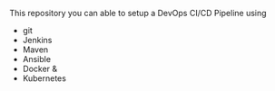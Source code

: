 This repository you can able to setup a DevOps CI/CD Pipeline using
- git
- Jenkins
- Maven
- Ansible
- Docker &
- Kubernetes

